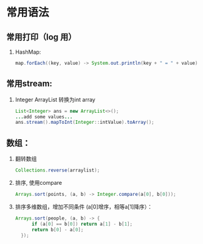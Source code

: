 # 常用语法
## 常用打印（log 用）
1. HashMap:
      ```java
      map.forEach((key, value) -> System.out.println(key + " = " + value));
      ```
## 常用stream:
1.  Integer ArrayList 转换为int array
      ```java
      List<Integer> ans = new ArrayList<>();
      ...add some values...
      ans.stream().mapToInt(Integer::intValue).toArray();
      ```
## 数组：
1. 翻转数组
      ```java
      Collections.reverse(arraylist);
      ```
2. 排序, 使用compare
      ```java
      Arrays.sort(points, (a, b) -> Integer.compare(a[0], b[0]));
      ```
3. 排序多维数组，增加不同条件 (a[0]增序，相等a[1]降序）：
      ```java
      Arrays.sort(people, (a, b) -> {
            if (a[0] == b[0]) return a[1] - b[1];
            return b[0] - a[0];
        });
      ```